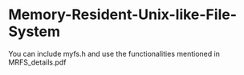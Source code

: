 # Memory-Resident-Unix-like-File-System

You can include myfs.h and use the functionalities mentioned in MRFS_details.pdf
